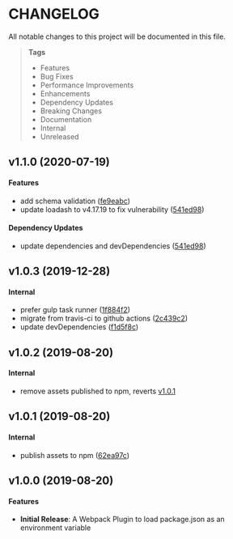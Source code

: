# CHANGELOG

All notable changes to this project will be documented in this file.

> **Tags**
>
> - Features
> - Bug Fixes
> - Performance Improvements
> - Enhancements
> - Dependency Updates
> - Breaking Changes
> - Documentation
> - Internal
> - Unreleased

## v1.1.0 (2020-07-19)

#### Features

- add schema validation ([fe9eabc](https://github.com/sibiraj-s/pkg.json-webpack-plugin/commit/fe9eabc))
- update loadash to v4.17.19 to fix vulnerability ([541ed98](https://github.com/sibiraj-s/pkg.json-webpack-plugin/commit/541ed98))

#### Dependency Updates

- update dependencies and devDependencies ([541ed98](https://github.com/sibiraj-s/pkg.json-webpack-plugin/commit/541ed98))

## v1.0.3 (2019-12-28)

#### Internal

- prefer gulp task runner ([1f884f2](https://github.com/sibiraj-s/pkg.json-webpack-plugin/commit/1f884f2))
- migrate from travis-ci to github actions ([2c439c2](https://github.com/sibiraj-s/pkg.json-webpack-plugin/commit/2c439c2))
- update devDependencies ([f1d5f8c](https://github.com/sibiraj-s/pkg.json-webpack-plugin/commit/f1d5f8c))

## v1.0.2 (2019-08-20)

#### Internal

- remove assets published to npm, reverts [v1.0.1](https://github.com/sibiraj-s/pkg.json-webpack-plugin/blob/master/CHANGELOG.md#v101-2019-08-20)

## v1.0.1 (2019-08-20)

#### Internal

- publish assets to npm ([62ea97c](https://github.com/sibiraj-s/pkg.json-webpack-plugin/commit/62ea97c))

## v1.0.0 (2019-08-20)

#### Features

- **Initial Release**: A Webpack Plugin to load package.json as an environment variable
